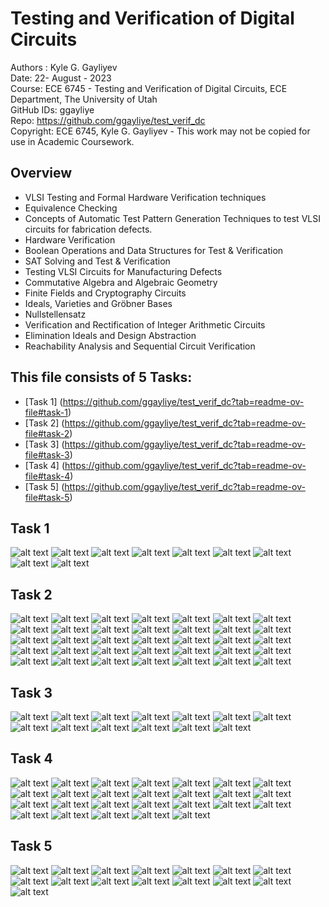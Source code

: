 # Testing and Verification of Digital Circuits

Authors : Kyle G. Gayliyev <br>
Date: 22- August - 2023<br>
Course: ECE 6745 - Testing and Verification of Digital Circuits, ECE Department, The University of Utah<br>
GitHub IDs: ggayliye <br>
Repo: https://github.com/ggayliye/test_verif_dc <br>
Copyright: ECE 6745, Kyle G. Gayliyev  - This work may not be copied for use in Academic Coursework.

## Overview 
* VLSI Testing and Formal Hardware Verification techniques
* Equivalence Checking
* Concepts of Automatic Test Pattern Generation Techniques to test VLSI circuits for fabrication defects.
* Hardware Verification
* Boolean Operations and Data Structures for Test & Verification
* SAT Solving and Test & Verification
* Testing VLSI Circuits for Manufacturing Defects
* Commutative Algebra and Algebraic Geometry
* Finite Fields and Cryptography Circuits
* Ideals, Varieties and Gröbner Bases
* Nullstellensatz
* Verification and Rectification of Integer Arithmetic Circuits
* Elimination Ideals and Design Abstraction
* Reachability Analysis and Sequential Circuit Verification

## This file consists of 5 Tasks:
* [Task 1] (https://github.com/ggayliye/test_verif_dc?tab=readme-ov-file#task-1)
* [Task 2] (https://github.com/ggayliye/test_verif_dc?tab=readme-ov-file#task-2)
* [Task 3] (https://github.com/ggayliye/test_verif_dc?tab=readme-ov-file#task-3)
* [Task 4] (https://github.com/ggayliye/test_verif_dc?tab=readme-ov-file#task-4)
* [Task 5] (https://github.com/ggayliye/test_verif_dc?tab=readme-ov-file#task-5)

## Task 1 
![alt text](https://github.com/ggayliye/test_verif_dc/blob/main/task1/1.jpg)
![alt text](https://github.com/ggayliye/test_verif_dc/blob/main/task1/2.jpg)
![alt text](https://github.com/ggayliye/test_verif_dc/blob/main/task1/3.jpg)
![alt text](https://github.com/ggayliye/test_verif_dc/blob/main/task1/4.jpg)
![alt text](https://github.com/ggayliye/test_verif_dc/blob/main/task1/5.jpg)
![alt text](https://github.com/ggayliye/test_verif_dc/blob/main/task1/6.jpg)
![alt text](https://github.com/ggayliye/test_verif_dc/blob/main/task1/7.jpg)
![alt text](https://github.com/ggayliye/test_verif_dc/blob/main/task1/8.jpg)
![alt text](https://github.com/ggayliye/test_verif_dc/blob/main/task1/9.jpg)

## Task 2 
![alt text](https://github.com/ggayliye/test_verif_dc/blob/main/task2/1.jpg)
![alt text](https://github.com/ggayliye/test_verif_dc/blob/main/task2/2.jpg)
![alt text](https://github.com/ggayliye/test_verif_dc/blob/main/task2/3.jpg)
![alt text](https://github.com/ggayliye/test_verif_dc/blob/main/task2/4.jpg)
![alt text](https://github.com/ggayliye/test_verif_dc/blob/main/task2/5.jpg)
![alt text](https://github.com/ggayliye/test_verif_dc/blob/main/task2/6.jpg)
![alt text](https://github.com/ggayliye/test_verif_dc/blob/main/task2/7.jpg)
![alt text](https://github.com/ggayliye/test_verif_dc/blob/main/task2/8.jpg)
![alt text](https://github.com/ggayliye/test_verif_dc/blob/main/task2/9.jpg)
![alt text](https://github.com/ggayliye/test_verif_dc/blob/main/task2/10.jpg)
![alt text](https://github.com/ggayliye/test_verif_dc/blob/main/task2/11.jpg)
![alt text](https://github.com/ggayliye/test_verif_dc/blob/main/task2/12.jpg)
![alt text](https://github.com/ggayliye/test_verif_dc/blob/main/task2/13.jpg)
![alt text](https://github.com/ggayliye/test_verif_dc/blob/main/task2/14.jpg)
![alt text](https://github.com/ggayliye/test_verif_dc/blob/main/task2/15.jpg)
![alt text](https://github.com/ggayliye/test_verif_dc/blob/main/task2/16.jpg)
![alt text](https://github.com/ggayliye/test_verif_dc/blob/main/task2/17.jpg)
![alt text](https://github.com/ggayliye/test_verif_dc/blob/main/task2/18.jpg)
![alt text](https://github.com/ggayliye/test_verif_dc/blob/main/task2/19.jpg)
![alt text](https://github.com/ggayliye/test_verif_dc/blob/main/task2/20.jpg)
![alt text](https://github.com/ggayliye/test_verif_dc/blob/main/task2/21.jpg)
![alt text](https://github.com/ggayliye/test_verif_dc/blob/main/task2/22.jpg)
![alt text](https://github.com/ggayliye/test_verif_dc/blob/main/task2/23.jpg)
![alt text](https://github.com/ggayliye/test_verif_dc/blob/main/task2/24.jpg)
![alt text](https://github.com/ggayliye/test_verif_dc/blob/main/task2/25.jpg)
![alt text](https://github.com/ggayliye/test_verif_dc/blob/main/task2/26.jpg)
![alt text](https://github.com/ggayliye/test_verif_dc/blob/main/task2/27.jpg)
![alt text](https://github.com/ggayliye/test_verif_dc/blob/main/task2/28.jpg)
![alt text](https://github.com/ggayliye/test_verif_dc/blob/main/task2/29.jpg)
![alt text](https://github.com/ggayliye/test_verif_dc/blob/main/task2/30.jpg)
![alt text](https://github.com/ggayliye/test_verif_dc/blob/main/task2/31.jpg)
![alt text](https://github.com/ggayliye/test_verif_dc/blob/main/task2/32.jpg)
![alt text](https://github.com/ggayliye/test_verif_dc/blob/main/task2/33.jpg)
![alt text](https://github.com/ggayliye/test_verif_dc/blob/main/task2/34.jpg)
![alt text](https://github.com/ggayliye/test_verif_dc/blob/main/task2/35.jpg)

## Task 3 
![alt text](https://github.com/ggayliye/test_verif_dc/blob/main/task3/1.jpg)
![alt text](https://github.com/ggayliye/test_verif_dc/blob/main/task3/2.jpg)
![alt text](https://github.com/ggayliye/test_verif_dc/blob/main/task3/3.jpg)
![alt text](https://github.com/ggayliye/test_verif_dc/blob/main/task3/4.jpg)
![alt text](https://github.com/ggayliye/test_verif_dc/blob/main/task3/5.jpg)
![alt text](https://github.com/ggayliye/test_verif_dc/blob/main/task3/6.jpg)
![alt text](https://github.com/ggayliye/test_verif_dc/blob/main/task3/7.jpg)
![alt text](https://github.com/ggayliye/test_verif_dc/blob/main/task3/8.jpg)
![alt text](https://github.com/ggayliye/test_verif_dc/blob/main/task3/9.jpg)
![alt text](https://github.com/ggayliye/test_verif_dc/blob/main/task3/10.jpg)
![alt text](https://github.com/ggayliye/test_verif_dc/blob/main/task3/11.jpg)
![alt text](https://github.com/ggayliye/test_verif_dc/blob/main/task3/12.jpg)
![alt text](https://github.com/ggayliye/test_verif_dc/blob/main/task3/13.jpg)
					
## Task 4 
![alt text](https://github.com/ggayliye/test_verif_dc/blob/main/task4/1.jpg)
![alt text](https://github.com/ggayliye/test_verif_dc/blob/main/task4/2.jpg)
![alt text](https://github.com/ggayliye/test_verif_dc/blob/main/task4/3.jpg)
![alt text](https://github.com/ggayliye/test_verif_dc/blob/main/task4/4.jpg)
![alt text](https://github.com/ggayliye/test_verif_dc/blob/main/task4/5.jpg)
![alt text](https://github.com/ggayliye/test_verif_dc/blob/main/task4/6.jpg)
![alt text](https://github.com/ggayliye/test_verif_dc/blob/main/task4/7.jpg)
![alt text](https://github.com/ggayliye/test_verif_dc/blob/main/task4/8.jpg)
![alt text](https://github.com/ggayliye/test_verif_dc/blob/main/task4/9.jpg)
![alt text](https://github.com/ggayliye/test_verif_dc/blob/main/task4/10.jpg)
![alt text](https://github.com/ggayliye/test_verif_dc/blob/main/task4/11.jpg)
![alt text](https://github.com/ggayliye/test_verif_dc/blob/main/task4/12.jpg)
![alt text](https://github.com/ggayliye/test_verif_dc/blob/main/task4/13.jpg)
![alt text](https://github.com/ggayliye/test_verif_dc/blob/main/task4/14.jpg)
![alt text](https://github.com/ggayliye/test_verif_dc/blob/main/task4/15.jpg)
![alt text](https://github.com/ggayliye/test_verif_dc/blob/main/task4/16.jpg)
![alt text](https://github.com/ggayliye/test_verif_dc/blob/main/task4/17.jpg)
![alt text](https://github.com/ggayliye/test_verif_dc/blob/main/task4/18.jpg)
![alt text](https://github.com/ggayliye/test_verif_dc/blob/main/task4/19.jpg)
![alt text](https://github.com/ggayliye/test_verif_dc/blob/main/task4/20.jpg)
![alt text](https://github.com/ggayliye/test_verif_dc/blob/main/task4/21.jpg)
![alt text](https://github.com/ggayliye/test_verif_dc/blob/main/task4/22.jpg)
![alt text](https://github.com/ggayliye/test_verif_dc/blob/main/task4/23.jpg)
![alt text](https://github.com/ggayliye/test_verif_dc/blob/main/task4/24.jpg)
![alt text](https://github.com/ggayliye/test_verif_dc/blob/main/task4/25.jpg)
![alt text](https://github.com/ggayliye/test_verif_dc/blob/main/task4/26.jpg)				

## Task 5 
![alt text](https://github.com/ggayliye/test_verif_dc/blob/main/task5/1.jpg)
![alt text](https://github.com/ggayliye/test_verif_dc/blob/main/task5/2.jpg)
![alt text](https://github.com/ggayliye/test_verif_dc/blob/main/task5/3.jpg)
![alt text](https://github.com/ggayliye/test_verif_dc/blob/main/task5/4.jpg)
![alt text](https://github.com/ggayliye/test_verif_dc/blob/main/task5/5.jpg)
![alt text](https://github.com/ggayliye/test_verif_dc/blob/main/task5/6.jpg)
![alt text](https://github.com/ggayliye/test_verif_dc/blob/main/task5/7.jpg)
![alt text](https://github.com/ggayliye/test_verif_dc/blob/main/task5/8.jpg)
![alt text](https://github.com/ggayliye/test_verif_dc/blob/main/task5/9.jpg)
![alt text](https://github.com/ggayliye/test_verif_dc/blob/main/task5/10.jpg)
![alt text](https://github.com/ggayliye/test_verif_dc/blob/main/task5/11.jpg)
![alt text](https://github.com/ggayliye/test_verif_dc/blob/main/task5/12.jpg)
![alt text](https://github.com/ggayliye/test_verif_dc/blob/main/task5/13.jpg)
![alt text](https://github.com/ggayliye/test_verif_dc/blob/main/task5/14.jpg)
![alt text](https://github.com/ggayliye/test_verif_dc/blob/main/task5/15.jpg)	

